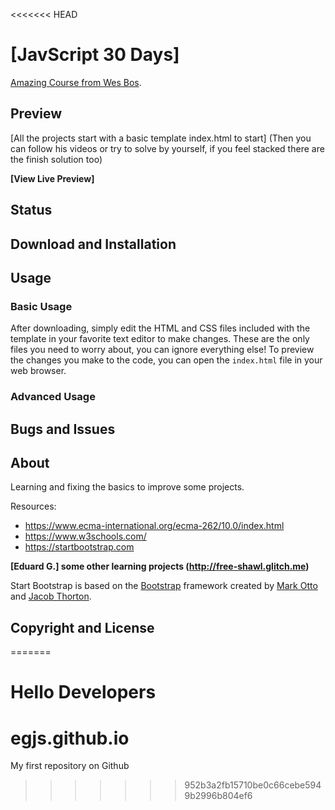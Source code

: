 <<<<<<< HEAD
# [JavScript 30 Days]
[Amazing Course from Wes Bos](https://JavaScript30.com).

## Preview

[All the projects start with a basic template index.html to start]
(Then you can follow his videos or try to solve by yourself, if you feel stacked there are the finish solution too)

**[View Live Preview]**

## Status


## Download and Installation


## Usage


### Basic Usage

After downloading, simply edit the HTML and CSS files included with the template in your favorite text editor to make changes. These are the only files you need to worry about, you can ignore everything else! To preview the changes you make to the code, you can open the `index.html` file in your web browser.

### Advanced Usage


## Bugs and Issues


## About

Learning and fixing the basics to improve some projects.

Resources:

* https://www.ecma-international.org/ecma-262/10.0/index.html
* https://www.w3schools.com/
* https://startbootstrap.com
 

**[Eduard G.] some other learning projects (http://free-shawl.glitch.me)**

Start Bootstrap is based on the [Bootstrap](http://getbootstrap.com/) framework created by [Mark Otto](https://twitter.com/mdo) and [Jacob Thorton](https://twitter.com/fat).

## Copyright and License


=======
# Hello Developers

# egjs.github.io

My first repository on Github
>>>>>>> 952b3a2fb15710be0c66cebe5949b2996b804ef6
